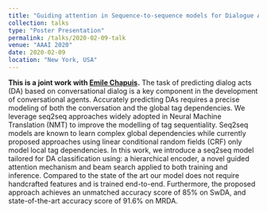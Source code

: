 ```yaml
---
title: "Guiding attention in Sequence-to-sequence models for Dialogue Act prediction"
collection: talks
type: "Poster Presentation"
permalink: /talks/2020-02-09-talk
venue: "AAAI 2020"
date: 2020-02-09
location: "New York, USA"
---
```

<b>This is a joint work with [Emile Chapuis](https://emilechapuis.github.io/).</b>
The task of predicting dialog acts (DA) based on conversational dialog is a key component in the development of conversational agents. Accurately predicting DAs requires a precise modeling of both the conversation and the global tag dependencies. We leverage seq2seq approaches widely adopted
in Neural Machine Translation (NMT) to improve the modelling of tag sequentiality. Seq2seq models are known to learn
complex global dependencies while currently proposed approaches using linear conditional random fields (CRF) only
model local tag dependencies. In this work, we introduce a
seq2seq model tailored for DA classification using: a hierarchical encoder, a novel guided attention mechanism and
beam search applied to both training and inference. Compared to the state of the art our model does not require handcrafted features and is trained end-to-end. Furthermore, the
proposed approach achieves an unmatched accuracy score of
85% on SwDA, and state-of-the-art accuracy score of 91.6%
on MRDA.